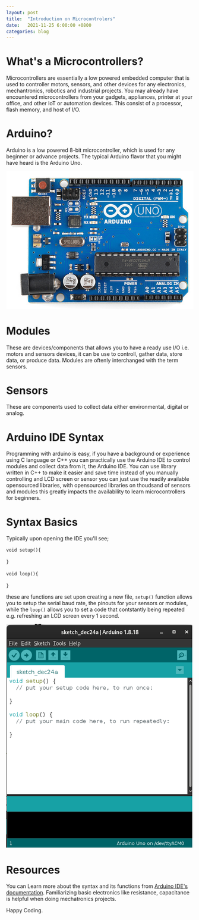 ```yaml
---
layout: post
title:  "Introduction on Microcontrolers"
date:   2021-11-25 6:00:00 +0800
categories: blog
---
```


# What's a Microcontrollers?
Microcontrollers are essentially a low powered embedded computer that is used to controller motors, sensors, and other devices for any electronics, mechantronics, robotics and industrial projects. You may already have encountered microcontrollers from your gadgets, appliances, printer at your office, and other IoT or automation devices. This consist of a processor, flash memory, and host of I/O.

# Arduino?
Arduino is a low powered 8-bit microcontroller, which is used for any beginner or advance projects. The typical Arduino flavor that you might have heard is the Arduino Uno.

![Typical Arduino Uno Clone](/img/duino.png "Typical Arduino Uno Clone")


# Modules
These are devices/components that allows you to have a ready use I/O i.e. motors and sensors devices, it can be use to controll, gather data, store data, or produce data. Modules are oftenly interchanged with the term sensors.

# Sensors
These are components used to collect data either environmental, digital or analog.

# Arduino IDE Syntax
Programming with arduino is easy, if you have a background or experience using C language or C++ you can practically use the Arduino IDE to control modules and collect data from it, the Arduino IDE. You can use library written in C++ to make it easier and save time instead of you manually controlling and LCD screen or sensor you can just use the readily available opensourced libraries, with opensourced libraries on thoudsand of sensors and modules this greatly impacts the availability to learn microcontrollers for beginners.

# Syntax Basics
Typically upon opening the IDE you'll see;
```
void setup(){

}

void loop(){

}
```
these are functions are set upon creating a new file, ```setup()``` function allows you to setup the serial baud rate, the pinouts for your sensors or modules, while the ```loop()``` allows you to set a code that contstantly being repeated e.g. refreshing an LCD screen every 1 second.  

![Typical Arduino Uno Clone](/img/ss.png "Typical Arduino Uno Clone")


# Resources
You can Learn more about the syntax and its functions from [Arduino IDE's documentation](https://www.arduino.cc/reference/en/).
Familiarizing basic electronics like resistance, capacitance is helpful when doing mechatronics projects.


Happy Coding.